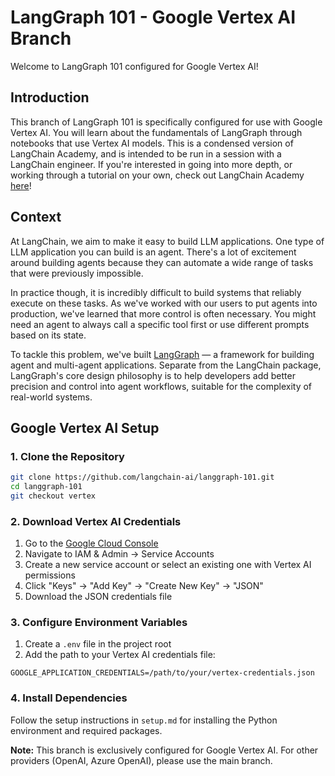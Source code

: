# LangGraph 101 - Google Vertex AI Branch

Welcome to LangGraph 101 configured for Google Vertex AI! 

## Introduction
This branch of LangGraph 101 is specifically configured for use with Google Vertex AI. You will learn about the fundamentals of LangGraph through notebooks that use Vertex AI models. This is a condensed version of LangChain Academy, and is intended to be run in a session with a LangChain engineer. If you're interested in going into more depth, or working through a tutorial on your own, check out LangChain Academy [here](https://academy.langchain.com/courses/intro-to-langgraph)!

## Context

At LangChain, we aim to make it easy to build LLM applications. One type of LLM application you can build is an agent. There's a lot of excitement around building agents because they can automate a wide range of tasks that were previously impossible. 

In practice though, it is incredibly difficult to build systems that reliably execute on these tasks. As we've worked with our users to put agents into production, we've learned that more control is often necessary. You might need an agent to always call a specific tool first or use different prompts based on its state.

To tackle this problem, we've built [LangGraph](https://langchain-ai.github.io/langgraph/) — a framework for building agent and multi-agent applications. Separate from the LangChain package, LangGraph's core design philosophy is to help developers add better precision and control into agent workflows, suitable for the complexity of real-world systems.

## Google Vertex AI Setup

### 1. Clone the Repository
```bash
git clone https://github.com/langchain-ai/langgraph-101.git
cd langgraph-101
git checkout vertex
```

### 2. Download Vertex AI Credentials
1. Go to the [Google Cloud Console](https://console.cloud.google.com/)
2. Navigate to IAM & Admin → Service Accounts
3. Create a new service account or select an existing one with Vertex AI permissions
4. Click "Keys" → "Add Key" → "Create New Key" → "JSON"
5. Download the JSON credentials file

### 3. Configure Environment Variables
1. Create a `.env` file in the project root
2. Add the path to your Vertex AI credentials file:
```
GOOGLE_APPLICATION_CREDENTIALS=/path/to/your/vertex-credentials.json
```

### 4. Install Dependencies
Follow the setup instructions in `setup.md` for installing the Python environment and required packages.

**Note:** This branch is exclusively configured for Google Vertex AI. For other providers (OpenAI, Azure OpenAI), please use the main branch.